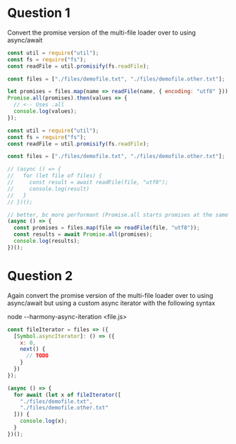 # Question 1

Convert the promise version of the multi-file loader over to using async/await

```js
const util = require("util");
const fs = require("fs");
const readFile = util.promisify(fs.readFile);

const files = ["./files/demofile.txt", "./files/demofile.other.txt"];

let promises = files.map(name => readFile(name, { encoding: "utf8" }));
Promise.all(promises).then(values => {
  // <-- Uses .all
  console.log(values);
});
```

```js
const util = require("util");
const fs = require("fs");
const readFile = util.promisify(fs.readFile);

const files = ["./files/demofile.txt", "./files/demofile.other.txt"];

// (async () => {
//   for (let file of files) {
//     const result = await readFile(file, "utf8");
//     console.log(result)
//   }
// })();

// better, bc more performant (Promise.all starts promises at the same time, while above example blocks reading another file until previous one is done):
(async () => {
  const promises = files.map(file => readFile(file, "utf8"));
  const results = await Promise.all(promises);
  console.log(results);
})();

```

# Question 2

Again convert the promise version of the multi-file loader over to using async/await but using a custom async iterator with the following syntax

node --harmony-async-iteration <file.js>

```js
const fileIterator = files => ({
  [Symbol.asyncIterator]: () => ({
    x: 0,
    next() {
      // TODO
    }
  })
});

(async () => {
  for await (let x of fileIterator([
    "./files/demofile.txt",
    "./files/demofile.other.txt"
  ])) {
    console.log(x);
  }
})();
```
